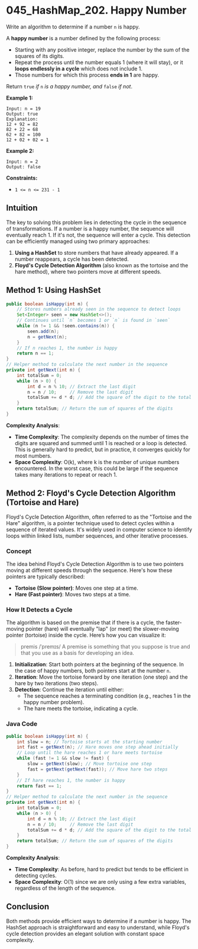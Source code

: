 # 045_HashMap_202. Happy Number

Write an algorithm to determine if a number `n` is happy.

A **happy number** is a number defined by the following process:

- Starting with any positive integer, replace the number by the sum of the squares of its digits.
- Repeat the process until the number equals 1 (where it will stay), or it **loops endlessly in a cycle** which does not include 1.
- Those numbers for which this process **ends in 1** are happy.

Return `true` *if* `n` *is a happy number, and* `false` *if not*.

 

**Example 1:**

```
Input: n = 19
Output: true
Explanation:
12 + 92 = 82
82 + 22 = 68
62 + 82 = 100
12 + 02 + 02 = 1
```

**Example 2:**

```
Input: n = 2
Output: false
```

 

**Constraints:**

- `1 <= n <= 231 - 1`



## Intuition

The key to solving this problem lies in detecting the cycle in the sequence of transformations. If a number is a happy number, the sequence will eventually reach 1. If it's not, the sequence will enter a cycle. This detection can be efficiently managed using two primary approaches:
1. **Using a HashSet** to store numbers that have already appeared. If a number reappears, a cycle has been detected.
2. **Floyd's Cycle Detection Algorithm** (also known as the tortoise and the hare method), where two pointers move at different speeds.

## Method 1: Using HashSet

```java
public boolean isHappy(int n) {
    // Stores numbers already seen in the sequence to detect loops
    Set<Integer> seen = new HashSet<>();
    // Continues until `n` becomes 1 or `n` is found in `seen`
    while (n != 1 && !seen.contains(n)) {
        seen.add(n);
        n = getNext(n);
    }
    // If n reaches 1, the number is happy
    return n == 1;
}
// Helper method to calculate the next number in the sequence
private int getNext(int n) {
    int totalSum = 0;
    while (n > 0) {
        int d = n % 10; // Extract the last digit
        n = n / 10;     // Remove the last digit
        totalSum += d * d; // Add the square of the digit to the total
    }
    return totalSum; // Return the sum of squares of the digits
}
```
**Complexity Analysis**:
- **Time Complexity**: The complexity depends on the number of times the digits are squared and summed until 1 is reached or a loop is detected. This is generally hard to predict, but in practice, it converges quickly for most numbers.
- **Space Complexity**: O(k), where k is the number of unique numbers encountered. In the worst case, this could be large if the sequence takes many iterations to repeat or reach 1.

## Method 2: Floyd's Cycle Detection Algorithm (Tortoise and Hare)

Floyd's Cycle Detection Algorithm, often referred to as the "Tortoise and the Hare" algorithm, is a pointer technique used to detect cycles within a sequence of iterated values. It's widely used in computer science to identify loops within linked lists, number sequences, and other iterative processes.

### Concept

The idea behind Floyd's Cycle Detection Algorithm is to use two pointers moving at different speeds through the sequence. Here's how these pointers are typically described:

- **Tortoise (Slow pointer)**: Moves one step at a time.
- **Hare (Fast pointer)**: Moves two steps at a time.

### How It Detects a Cycle

The algorithm is based on the premise that if there is a cycle, the faster-moving pointer (hare) will eventually "lap" (or meet) the slower-moving pointer (tortoise) inside the cycle. Here’s how you can visualize it:

> premis /ˈpremɪs/ A premise is something that you suppose is true and that you use as a basis for developing an idea.

1. **Initialization**: Start both pointers at the beginning of the sequence. In the case of happy numbers, both pointers start at the number `n`.
2. **Iteration**: Move the tortoise forward by one iteration (one step) and the hare by two iterations (two steps).
3. **Detection**: Continue the iteration until either:
    - The sequence reaches a terminating condition (e.g., reaches 1 in the happy number problem).
    - The hare meets the tortoise, indicating a cycle.

### Java Code

```java
public boolean isHappy(int n) {
    int slow = n; // Tortoise starts at the starting number
    int fast = getNext(n); // Hare moves one step ahead initially
    // Loop until the hare reaches 1 or hare meets tortoise
    while (fast != 1 && slow != fast) {
        slow = getNext(slow); // Move tortoise one step
        fast = getNext(getNext(fast)); // Move hare two steps
    }
    // If hare reaches 1, the number is happy
    return fast == 1;
}
// Helper method to calculate the next number in the sequence
private int getNext(int n) {
    int totalSum = 0;
    while (n > 0) {
        int d = n % 10; // Extract the last digit
        n = n / 10;     // Remove the last digit
        totalSum += d * d; // Add the square of the digit to the total
    }
    return totalSum; // Return the sum of squares of the digits
}
```
**Complexity Analysis**:

- **Time Complexity**: As before, hard to predict but tends to be efficient in detecting cycles.
- **Space Complexity**: O(1) since we are only using a few extra variables, regardless of the length of the sequence.

## Conclusion

Both methods provide efficient ways to determine if a number is happy. The HashSet approach is straightforward and easy to understand, while Floyd's cycle detection provides an elegant solution with constant space complexity.